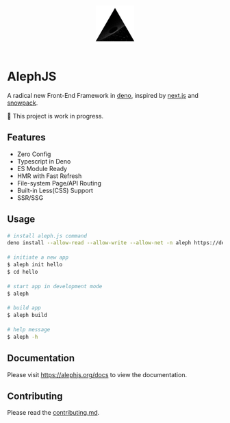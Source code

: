 <div align="center">
    <br/>
    <img src="./examples/hello-world/public/logo.png" height="90" height="90"/>
    <br/>
    <br/>
</div>

# AlephJS
A radical new Front-End Framework in [deno](https://deno.land), inspired by [next.js](https://nextjs.org) and [snowpack](https://www.snowpack.dev).

🚧 This project is work in progress.

## Features
- Zero Config
- Typescript in Deno
- ES Module Ready
- HMR with Fast Refresh
- File-system Page/API Routing
- Built-in Less(CSS) Support
- SSR/SSG

## Usage
```bash
# install aleph.js command
deno install --allow-read --allow-write --allow-net -n aleph https://deno.land/x/aleph/cli.ts

# initiate a new app
$ aleph init hello
$ cd hello

# start app in development mode
$ aleph

# build app
$ aleph build

# help message
$ aleph -h
```

## Documentation
Please visit https://alephjs.org/docs to view the documentation.

## Contributing
Please read the [contributing.md](CONTRIBUTING.md).
